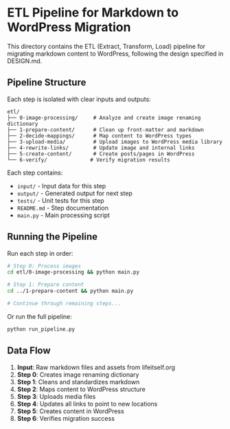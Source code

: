 # ETL Pipeline for Markdown to WordPress Migration

This directory contains the ETL (Extract, Transform, Load) pipeline for migrating markdown content to WordPress, following the design specified in DESIGN.md.

## Pipeline Structure

Each step is isolated with clear inputs and outputs:

```
etl/
├── 0-image-processing/     # Analyze and create image renaming dictionary
├── 1-prepare-content/      # Clean up front-matter and markdown
├── 2-decide-mappings/      # Map content to WordPress types
├── 3-upload-media/         # Upload images to WordPress media library
├── 4-rewrite-links/        # Update image and internal links
├── 5-create-content/       # Create posts/pages in WordPress
└── 6-verify/              # Verify migration results
```

Each step contains:
- `input/` - Input data for this step
- `output/` - Generated output for next step
- `tests/` - Unit tests for this step
- `README.md` - Step documentation
- `main.py` - Main processing script

## Running the Pipeline

Run each step in order:

```bash
# Step 0: Process images
cd etl/0-image-processing && python main.py

# Step 1: Prepare content
cd ../1-prepare-content && python main.py

# Continue through remaining steps...
```

Or run the full pipeline:

```bash
python run_pipeline.py
```

## Data Flow

1. **Input**: Raw markdown files and assets from lifeitself.org
2. **Step 0**: Creates image renaming dictionary
3. **Step 1**: Cleans and standardizes markdown
4. **Step 2**: Maps content to WordPress structure
5. **Step 3**: Uploads media files
6. **Step 4**: Updates all links to point to new locations
7. **Step 5**: Creates content in WordPress
8. **Step 6**: Verifies migration success